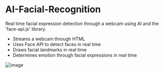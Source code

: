 # AI-Facial-Recognition
Real time facial expression detection through a webcam using AI and the 'face-api.js' library.

- Streams a webcam through HTML
- Uses Face API to detect faces in real time
- Draws facial landmarks in real time
- Determines emotion through facial expressions in real time

![image](https://github.com/ronitmartin/AI-Face-Detection/assets/116813248/08e1e5d7-7ad4-44d4-95d4-8eccc71814b9)
